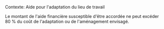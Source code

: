 Contexte: Aide pour l'adaptation du lieu de travail

Le montant de l'aide financière susceptible d'être accordée ne peut excéder 80 % du coût de l'adaptation ou de l'aménagement envisagé.